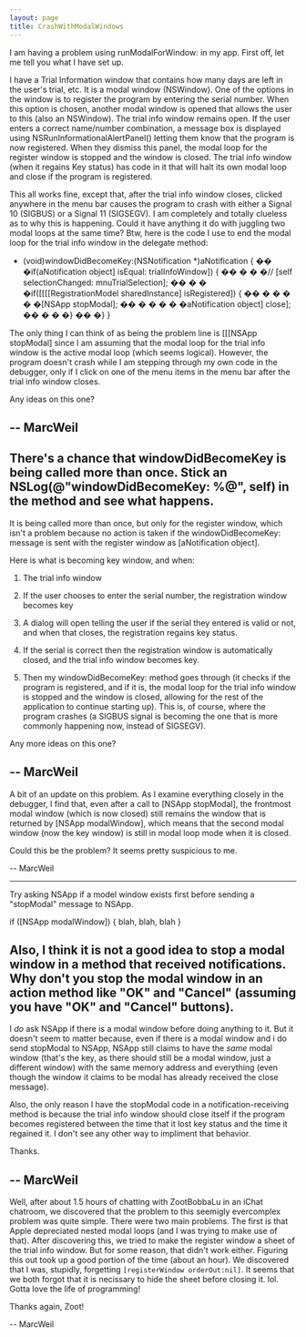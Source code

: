 ```yaml
---
layout: page
title: CrashWithModalWindows
---
```




I am having a problem using runModalForWindow: in my app. First off, let me 
 tell you what I have set up. 
  
 I have a Trial Information window that contains how many days are left in 
 the user's trial, etc. It is a modal window (NSWindow). One of the options 
 in the window is to register the program by entering the serial number. When 
 this option is chosen, another modal window is opened that allows the user 
 to this (also an NSWindow). The trial info window remains open. If the user 
 enters a correct name/number combination, a message box is displayed using 
 NSRunInformationalAlertPanel() letting them know that the program is now 
 registered. When they dismiss this panel, the modal loop for the register 
 window is stopped and the window is closed. The trial info window (when it 
 regains Key status) has code in it that will halt its own modal loop and 
 close if the program is registered. 
  
 This all works fine, except that, after the trial info window closes, 
 clicked anywhere in the menu bar causes the program to crash with either a 
 Signal 10 (SIGBUS) or a Signal 11 (SIGSEGV). I am completely and totally 
 clueless as to why this is happening. Could it have anything it do with 
 juggling two modal loops at the same time? Btw, here is the code I use to 
 end the modal loop for the trial info window in the delegate method: 
  
     
- (void)windowDidBecomeKey:(NSNotification *)aNotification 
 { 
 �� �if(aNotification object] isEqual: trialInfoWindow]) { 
 �� � � �// [self selectionChanged: mnuTrialSelection]; 
 �� � � �if([[[[RegistrationModel sharedInstance] isRegistered]) { 
 �� � � � � �[NSApp stopModal]; 
 �� � � � � �aNotification object] close]; 
 �� � � �} 
 �� �} 
 }

  
 The only thing I can think of as being the problem line is [[[NSApp stopModal] 
 since I am assuming that the modal loop for the trial info window is the 
 active modal loop (which seems logical). However, the program doesn't crash 
 while I am stepping through my own code in the debugger, only if I click on 
 one of the menu items in the menu bar after the trial info window closes. 
  
 Any ideas on this one? 
  
 -- MarcWeil
---- 

There's a chance that windowDidBecomeKey is being called more than once. Stick an NSLog(@"windowDidBecomeKey: %@", self) in the method and see what happens. 
----
It is being called more than once, but only for the register window, which isn't a problem because no action is taken if the windowDidBecomeKey: message is sent with the register window as [aNotification object].

Here is what is becoming key window, and when:

1. The trial info window

2. If the user chooses to enter the serial number, the registration window becomes key

3. A dialog will open telling the user if the serial they entered is valid or not, and when that closes, the registration regains key status.

4. If the serial is correct then the registration window is automatically closed, and the trial info window becomes key.

5. Then my windowDidBecomeKey: method goes through (it checks if the program is registered, and if it is, the modal loop for the trial info window is stopped and the window is closed, allowing for the rest of the application to continue starting up). This is, of course, where the program crashes (a SIGBUS signal is becoming the one that is more commonly happening now, instead of SIGSEGV).


Any more ideas on this one?

-- MarcWeil
----
A bit of an update on this problem. As I examine everything closely in the debugger, I find that, even after a call to [NSApp stopModal], the frontmost modal window (which is now closed) still remains the window that is returned by [NSApp modalWindow], which means that the second modal window (now the key window) is still in modal loop mode when it is closed.

Could this be the problem? It seems pretty suspicious to me.

-- MarcWeil

----

Try asking NSApp if a model window exists first before sending a "stopModal" message to NSApp. 

    

if ([NSApp modalWindow]) {
      blah, blah, blah
}



Also, I think it is not a good idea to stop a modal window in a method that received notifications. Why don't you stop the modal window in an action method like "OK" and "Cancel" (assuming you have "OK" and "Cancel" buttons).
----
I *do* ask NSApp if there is a modal window before doing anything to it. But it doesn't seem to matter because, even if there is a modal window and i do send stopModal to NSApp, NSApp still claims to have the *same* modal window (that's the key, as there should still be a modal window, just a different window) with the same memory address and everything (even though the window it claims to be modal has already received the close message).

Also, the only reason I have the stopModal code in a notification-receiving method is because the trial info window should close itself if the program becomes registered between the time that it lost key status and the time it regained it. I don't see any other way to impliment that behavior.

Thanks.

-- MarcWeil
----
Well, after about 1.5 hours of chatting with ZootBobbaLu in an iChat chatroom, we discovered that the problem to this seemigly evercomplex problem was quite simple. There were two main problems. The first is that Apple depreciated nested modal loops (and I was trying to make use of that). After discovering this, we tried to make the register window a sheet of the trial info window. But for some reason, that didn't work either. Figuring this out took up a good portion of the time (about an hour). We discovered that I was, stupidly, forgetting <code>[registerWindow orderOut:nil]</code>. It seems that we both forgot that it is necissary to hide the sheet before closing it. lol. Gotta love the life of programming!

Thanks again, Zoot!

-- MarcWeil

